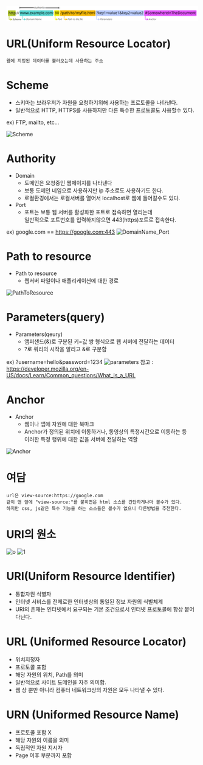 ![url](./img/url.png)
# URL(Uniform Resource Locator)

    웹에 지정된 데이터를 불러오는데 사용하는 주소
 

# Scheme

* 스키마는 브라우저가 자원을 요청하기위해 사용하는 프로토콜을 나타낸다.
* 일반적으로 HTTP, HTTPS를 사용하지만 다른 특수한 프로토콜도 사용할수 있다.

ex) FTP, mailto, etc...

![Scheme](https://developer.mozilla.org/en-US/docs/Learn/Common_questions/What_is_a_URL/mdn-url-protocol@x2_update.png)


# Authority

* Domain
    * 도메인은 요청중인 웹페이지를 나타낸다
    * 보통 도메인 네임으로 사용하지만 ip 주소로도 사용하기도 한다.
    * 로컬환경에서는 로컬서버를 열어서 localhost로 웹에 들어갈수도 있다.
* Port
    * 포트는 보통 웹 서버를 활성화한 포트로 접속하면 열리는데<br/>
    일반적으로 포트번호를 입력하지않으면 443(https)포트로 접속한다.

ex) google.com == https://google.com:443
![DomainName_Port](https://developer.mozilla.org/en-US/docs/Learn/Common_questions/What_is_a_URL/mdn-url-authority.png)

# Path to resource 

* Path to resource
    * 웹서버 파일이나 애플리케이션에 대한 경로

![PathToResource](https://developer.mozilla.org/en-US/docs/Learn/Common_questions/What_is_a_URL/mdn-url-path@x2.png)

# Parameters(query)
* Parameters(qeury)
    * 앰퍼샌드(&)로 구분된 키=값 쌍 형식으로 웹 서버에 전달하는 데이터
    * ?로 쿼리의 시작을 알리고 &로 구분함

ex) ?username=hello&password=1234
![parameters](https://developer.mozilla.org/en-US/docs/Learn/Common_questions/What_is_a_URL/mdn-url-parameters@x2.png)
참고 : https://developer.mozilla.org/en-US/docs/Learn/Common_questions/What_is_a_URL

# Anchor

* Anchor
    * 웹이나 앱에 자원에 대한 북마크
    * Anchor가 정의된 위치에 이동하거나, 동영상의 특정시간으로 이동하는 등<br/> 이러한 특정 행위에 대한 값을 서버에 전달하는 역할

![Anchor](https://developer.mozilla.org/en-US/docs/Learn/Common_questions/What_is_a_URL/mdn-url-anchor@x2.png)

# 여담

    url은 view-source:https://google.com
    같이 맨 앞에 "view-source:"를 붙히면은 html 소스를 간단하게나마 볼수가 있다.
    하지만 css, js같은 특수 기능을 하는 소스들은 볼수가 없으니 다른방법을 추천한다.


# URI의 원소

![o](https://velog.velcdn.com/images%2Fkimdukbae%2Fpost%2Ff613cb08-de69-4cbb-b410-cc0a1a574f2c%2Fimage.png)
![1](https://velog.velcdn.com/images%2Fsjho0428%2Fpost%2F33f79901-f5a2-4a4e-a490-3a4cb24f47a1%2F%EB%8B%A4%EC%9A%B4%EB%A1%9C%EB%93%9C.png)
# URI(Uniform Resource Identifier)

* 통합자원 식별자
* 인터넷 서비스를 전제로한 인터넷상의 통일된 정보 자원의 식별체계
* URI의 존재는 인터넷에서 요구되는 기본 조건으로서 인터넷 프로토콜에 항상 붙어다닌다.
 

# URL (Uniformed Resource Locator)

* 위치지정자
* 프로토콜 포함
* 해당 자원의 위치, Path를 의미
* 일반적으로 사이트 도메인을 자주 의미함.
* 웹 상 뿐만 아니라 컴퓨터 네트워크상의 자원은 모두 나타낼 수 있다.

# URN (Uniformed Resource Name)

* 프로토콜 포함 X
* 해당 자원의 이름을 의미
* 독립적인 자원 지시자
* Page 이후 부분까지 포함

